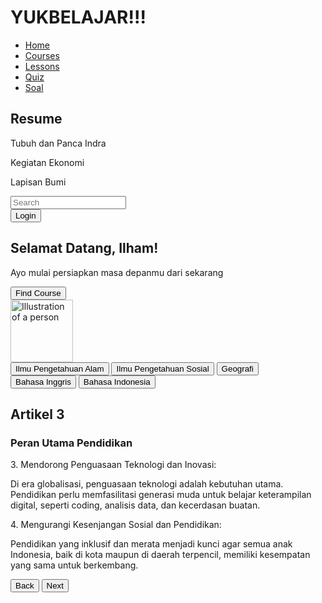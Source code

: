 <html lang="en">
 <head>
  <meta charset="utf-8"/>
  <meta content="width=device-width, initial-scale=1.0" name="viewport"/>
  <title>
   YUKBELAJAR!!!
  </title>
  <script src="https://cdn.tailwindcss.com">
  </script>
  <link href="https://cdnjs.cloudflare.com/ajax/libs/font-awesome/5.15.3/css/all.min.css" rel="stylesheet"/>
 </head>
 <body class="bg-gray-100">
  <div class="flex flex-col md:flex-row min-h-screen">
   <!-- Sidebar -->
   <div class="bg-white w-full md:w-1/4 p-4 border-r border-gray-200">
    <h1 class="text-2xl font-bold mb-4">
     YUKBELAJAR!!!
    </h1>
    <nav class="mb-8">
     <ul>
      <li class="mb-2">
       <a class="text-blue-500" href="#">
        Home
       </a>
      </li>
      <li class="mb-2">
       <a class="text-gray-700" href="#">
        Courses
       </a>
      </li>
      <li class="mb-2">
       <a class="text-gray-700" href="#">
        Lessons
       </a>
      </li>
      <li class="mb-2">
       <a class="text-gray-700" href="#">
        Quiz
       </a>
      </li>
      <li class="mb-2">
       <a class="text-gray-700" href="#">
        Soal
       </a>
      </li>
     </ul>
    </nav>
    <h2 class="text-lg font-bold mb-4">
     Resume
    </h2>
    <div class="mb-4">
     <p class="text-gray-700">
      Tubuh dan Panca Indra
     </p>
     <div class="w-full bg-gray-200 h-2 rounded-full mb-2">
      <div class="bg-blue-500 h-2 rounded-full" style="width: 10%;">
      </div>
     </div>
    </div>
    <div class="mb-4">
     <p class="text-gray-700">
      Kegiatan Ekonomi
     </p>
     <div class="w-full bg-gray-200 h-2 rounded-full mb-2">
      <div class="bg-blue-500 h-2 rounded-full" style="width: 10%;">
      </div>
     </div>
    </div>
    <div class="mb-4">
     <p class="text-gray-700">
      Lapisan Bumi
     </p>
     <div class="w-full bg-gray-200 h-2 rounded-full mb-2">
      <div class="bg-blue-500 h-2 rounded-full" style="width: 10%;">
      </div>
     </div>
    </div>
   </div>
   <!-- Main Content -->
   <div class="flex-1 p-4">
    <!-- Header -->
    <div class="flex justify-between items-center mb-4">
     <div class="relative w-1/2">
      <input class="w-full p-2 border border-gray-300 rounded-full pl-10" placeholder="Search" type="text"/>
      <i class="fas fa-search absolute left-3 top-3 text-gray-400">
      </i>
     </div>
     <div class="flex items-center space-x-4">
      <i class="fas fa-bell text-gray-700">
      </i>
      <i class="fas fa-cog text-gray-700">
      </i>
      <button class="text-gray-700">
       Login
      </button>
     </div>
    </div>
    <!-- Welcome Section -->
    <div class="bg-gradient-to-r from-teal-400 to-blue-500 p-6 rounded-lg flex items-center justify-between mb-4">
     <div>
      <h2 class="text-2xl font-bold text-white">
       Selamat Datang, Ilham!
      </h2>
      <p class="text-white mb-4">
       Ayo mulai persiapkan masa depanmu dari sekarang
      </p>
      <button class="bg-blue-600 text-white px-4 py-2 rounded-full">
       Find Course
      </button>
     </div>
     <img alt="Illustration of a person" class="w-24 h-24 rounded-full" height="100" src="https://storage.googleapis.com/a1aa/image/X8r7gC1wblonAZNQCDfmjfmynPEMWG9nWbdL9FGDHkgaCY8TA.jpg" width="100"/>
    </div>
    <!-- Categories -->
    <div class="flex space-x-2 mb-4">
     <button class="bg-gray-200 text-gray-700 px-4 py-2 rounded-full">
      Ilmu Pengetahuan Alam
     </button>
     <button class="bg-gray-200 text-gray-700 px-4 py-2 rounded-full">
      Ilmu Pengetahuan Sosial
     </button>
     <button class="bg-gray-200 text-gray-700 px-4 py-2 rounded-full">
      Geografi
     </button>
     <button class="bg-gray-200 text-gray-700 px-4 py-2 rounded-full">
      Bahasa Inggris
     </button>
     <button class="bg-gray-200 text-gray-700 px-4 py-2 rounded-full">
      Bahasa Indonesia
     </button>
    </div>
    <!-- Article Section -->
    <div>
     <h2 class="text-2xl font-bold mb-2">
      Artikel
      <span class="text-green-500">
       3
      </span>
     </h2>
     <div class="bg-gradient-to-r from-teal-400 to-blue-500 p-6 rounded-lg">
      <h3 class="text-lg font-bold mb-2">
       Peran Utama Pendidikan
      </h3>
      <p class="text-white mb-2">
       3. Mendorong Penguasaan Teknologi dan Inovasi:
      </p>
      <p class="text-white mb-4">
       Di era globalisasi, penguasaan teknologi adalah kebutuhan utama. Pendidikan perlu memfasilitasi generasi muda untuk belajar keterampilan digital, seperti coding, analisis data, dan kecerdasan buatan.
      </p>
      <p class="text-white mb-2">
       4. Mengurangi Kesenjangan Sosial dan Pendidikan:
      </p>
      <p class="text-white mb-4">
       Pendidikan yang inklusif dan merata menjadi kunci agar semua anak Indonesia, baik di kota maupun di daerah terpencil, memiliki kesempatan yang sama untuk berkembang.
      </p>
      <div class="flex justify-between">
       <button class="bg-blue-600 text-white px-4 py-2 rounded-full">
        Back
       </button>
       <button class="bg-blue-600 text-white px-4 py-2 rounded-full">
        Next
       </button>
      </div>
     </div>
    </div>
   </div>
  </div>
 </body>
</html>
